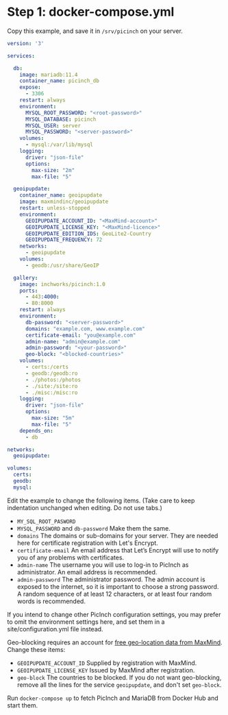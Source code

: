 # Step 1: docker-compose.yml
Copy this example, and save it in `/srv/picinch` on your server.

```yml
version: '3'

services:

  db:
    image: mariadb:11.4
    container_name: picinch_db
    expose:
      - 3306
    restart: always
    environment:
      MYSQL_ROOT_PASSWORD: "<root-password>"
      MYSQL_DATABASE: picinch
      MYSQL_USER: server
      MYSQL_PASSWORD: "<server-password>"
    volumes:
      - mysql:/var/lib/mysql
    logging:
      driver: "json-file"
      options:
        max-size: "2m"
        max-file: "5"

  geoipupdate:
    container_name: geoipupdate
    image: maxmindinc/geoipupdate
    restart: unless-stopped
    environment:
      GEOIPUPDATE_ACCOUNT_ID: "<MaxMind-account>"
      GEOIPUPDATE_LICENSE_KEY: "<MaxMind-licence>"
      GEOIPUPDATE_EDITION_IDS: GeoLite2-Country
      GEOIPUPDATE_FREQUENCY: 72
    networks:
      - geoipupdate
    volumes:
      - geodb:/usr/share/GeoIP

  gallery:
    image: inchworks/picinch:1.0
    ports:
      - 443:4000:
      - 80:8000
    restart: always
    environment:
      db-password: "<server-password>"
      domains: "example.com, www.example.com"
      certificate-email: "you@example.com"
      admin-name: "admin@example.com"
      admin-password: "<your-password>"
      geo-block: "<blocked-countries>"
    volumes:
      - certs:/certs
      - geodb:/geodb:ro
      - ./photos:/photos
      - ./site:/site:ro
      - ./misc:/misc:ro
    logging:
      driver: "json-file"
      options:
        max-size: "5m"
        max-file: "5"
    depends_on:
      - db

networks:
  geoipupdate:

volumes:
  certs:
  geodb:
  mysql:
```

Edit the example to change the following items. (Take care to keep indentation unchanged when editing. Do not use tabs.)
- `MY_SQL_ROOT_PASWORD`
- `MYSQL_PASSWORD` and `db-password` Make them the same.
- `domains` The domains or sub-domains for your server. They are needed here for certificate registration with Let's Encrypt.
- `certificate-email` An email address that Let’s Encrypt will use to notify you of any problems with certificates.
- `admin-name` The username you will use to log-in to PicInch as administrator. An email address is recommended.
- `admin-password` The administrator password. The admin account is exposed to the internet, so it is important to choose a strong password. A random sequence of at least 12 characters, or at least four random words is recommended.

If you intend to change other PicInch configuration settings, you may prefer to omit the environment settings here, and set them in a site/configuration.yml file instead.

Geo-blocking requires an account for [free geo-location data from MaxMind][1]. Change these items:
- `GEOIPUPDATE_ACCOUNT_ID` Supplied by registration with MaxMind.
- `GEOIPUPDATE_LICENSE_KEY` Issued by MaxMind after registration.
- `geo-block` The countries to be blocked.
If you do not want geo-blocking, remove all the lines for the service `geoipupdate`, and don't set `geo-block`.

Run `docker-compose up` to fetch PicInch and MariaDB from Docker Hub and start them.

[1]:  https://dev.maxmind.com/geoip/geolite2-free-geolocation-data
